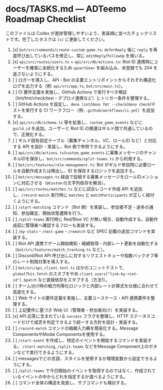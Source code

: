 # docs/TASKS.md — ADTeemo Roadmap Checklist

このファイルは Codex が進捗管理しやすいよう、実装順に並べたチェックリストです。完了したタスクは `[x]` に更新してください。

1. [x] `bot/src/commands/create-custom-game.ts`: `deferReply` 後に `reply` を再度呼び出しているパスを修正し、常に `editReply`/`followUp` を用いる。
2. [x] `api/src/routes/users.ts` + `api/src/db/actions.ts`: Riot ID 連携時にユーザーを確実に永続化するため `upsertUser` を組み込み、未登録でも 204 を返さないようにする。
3. [ ] ロガーを導入し、API・Bot の主要エントリポイントからそれぞれ構造化ログを出力する（例: `api/src/app.ts`, `bot/src/main.ts`）。
4. [ ] CI 要件定義を実施し、GitHub Actions で実行すべき検証（lint/fmt/check/test・デプロイ連携など）とトリガー条件を整理する。
5. [ ] GitHub Actions を設定し、`deno lint`/`deno fmt --check`/`deno check`/テストを実行する CI ワークフロー（例: `.github/workflows/ci.yml`）を追加する。
6. [x] `api/src/db/schema.ts` 等を拡張し、`custom_game_events` などに `guild_id` を追加。ユーザーと Riot ID の関連はギルド間で共通しているので、正規化する。
7. [ ] ギルド固有設定テーブル（募集チャンネル、VC、ロールID など）と対応する API を設計・実装し、Bot 側で参照できるようにする。
8. [ ] `api/src/db/actions.ts`/`custom_game_events` に募集メッセージのチャンネルIDを保存し、`bot/src/commands/split-teams.ts` から利用する。
9. [ ] `bot/src/features/role-management.ts`: Bot がギルド参加時に必要ロールを自動作成または検出し、ID を保存するロジックを追加する。
10. [ ] `bot/src/messages.ts` 経由で投稿する募集メッセージをロールIDメンションに対応させる（`@Custom` の文字列依存を解消）。
11. [ ] `api/src/routes/matches.ts` などに試合レコード作成 API を追加し、`/record-match` 実行時に `matches` と `matchParticipants` が正しく紐付くようにする。
12. [ ] `/start-matching` コマンド（Bot 側）を実装し、参加者不足・過多の通知、参加確定、開始状態遷移を行う。
13. [ ] `/split-teams` 実行時に Red/Blue VC が無い場合、自動作成する。自動作成前に管理者へ確認するフローも実装する。
14. [ ] `/my-stats`・`/next-game`・`/rematch` など SPEC 記載の追加コマンドを実装する。
15. [ ] Riot API 連携でゲーム開始検知・戦績取得・内部レート更新を自動化する（`bot/src/features/match_tracking.ts` など）。
16. [ ] Discord/Riot API 呼び出しに対するリクエストキューや指数バックオフ等のレート制限対策を導入する。
17. [ ] `bot/src/api_client.test.ts` ほかのユニットテストで、`globalThis.fetch` のスタブをやめ `client.users["link-by-riot-id"].$patch` など直接依存をスタブする（方法1）。
18. [ ] チーム分け時の戦力均等化ロジックと内部レート計算式を仕様に合わせて高度化する。
19. [ ] Web サイトの要件定義を実施し、主要ユースケース・API 連携要件を整理する。
20. [ ] 上記要件に基づき Web UI（管理者・参加者向け）を実装する。
21. [x] API 応答に含まれている `success` フラグを整理し、HTTP ステータスコードだけで成否を判定できるよう統一する方針を設計・実装する。
22. [ ] `/record-match` コマンドの戦績入力鵜を簡易化する。Message ComponentsやModal Componentsを使用する。
23. [ ] `/start-event` を作成し、特定のイベントを開始するコマンドを実装する。 `/start-matching`, `/split-teams` などをMessage Component上のボタンなどで実行できるようにする。
24. [ ] messagesでどの言語、スタイルを使用するか環境変数から設定できるようにする。
25. [ ] `/split-teams` で今日開始のイベントを取得するのではなく、作成されているイベントの中からどれを指定するか選べるようにする。
26. [ ] コマンド全体の構造を見直し、サブコマンドも検討する。
